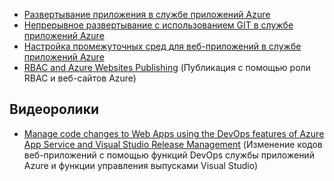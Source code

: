 * [Развертывание приложения в службе приложений Azure](../app-service-web/web-sites-deploy.md)
* [Непрерывное развертывание с использованием GIT в службе приложений Azure](../app-service-web/web-sites-publish-source-control.md)
* [Настройка промежуточных сред для веб-приложений в службе приложений Azure](../app-service-web/web-sites-staged-publishing.md)
* [RBAC and Azure Websites Publishing](https://azure.microsoft.com/blog/rbac-and-azure-websites-publishing/) (Публикация с помощью роли RBAC и веб-сайтов Azure)

## Видеоролики

* [Manage code changes to Web Apps using the DevOps features of Azure App Service and Visual Studio Release Management](/documentation/videos/azurecon-2015-manage-code-changes-to-web-apps-using-the-devops-features-of-azure-app-service-and-visual-studio-release-management/) (Изменение кодов веб-приложений с помощью функций DevOps службы приложений Azure и функции управления выпусками Visual Studio)

<!---HONumber=AcomDC_0121_2016-->